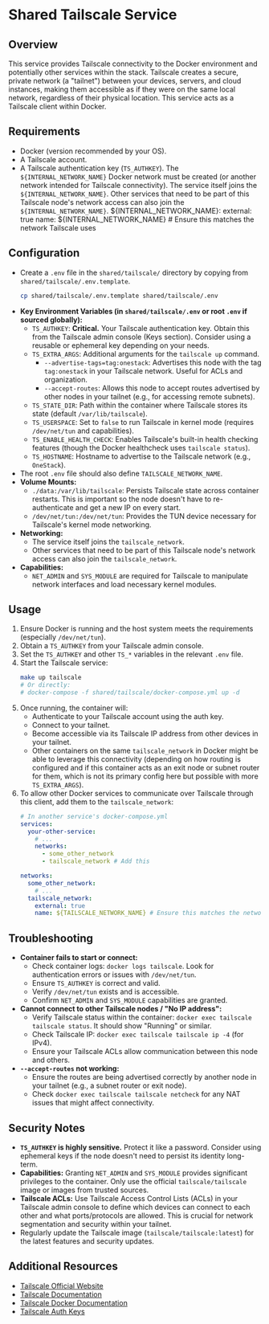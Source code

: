 # Shared Tailscale Service

## Overview

This service provides Tailscale connectivity to the Docker environment and potentially other services within the stack. Tailscale creates a secure, private network (a "tailnet") between your devices, servers, and cloud instances, making them accessible as if they were on the same local network, regardless of their physical location. This service acts as a Tailscale client within Docker.

## Requirements

- Docker (version recommended by your OS).
- A Tailscale account.
- A Tailscale authentication key (`TS_AUTHKEY`).
 The `${INTERNAL_NETWORK_NAME}` Docker network must be created (or another network intended for Tailscale connectivity).
 The service itself joins the `${INTERNAL_NETWORK_NAME}`.
 Other services that need to be part of this Tailscale node's network access can also join the `${INTERNAL_NETWORK_NAME}`.
     ${INTERNAL_NETWORK_NAME}:
       external: true
       name: ${INTERNAL_NETWORK_NAME} # Ensure this matches the network Tailscale uses

## Configuration

- Create a `.env` file in the `shared/tailscale/` directory by copying from `shared/tailscale/.env.template`.
    ```bash
    cp shared/tailscale/.env.template shared/tailscale/.env
    ```
- **Key Environment Variables (in `shared/tailscale/.env` or root `.env` if sourced globally):**
    - `TS_AUTHKEY`: **Critical.** Your Tailscale authentication key. Obtain this from the Tailscale admin console (Keys section). Consider using a reusable or ephemeral key depending on your needs.
    - `TS_EXTRA_ARGS`: Additional arguments for the `tailscale up` command.
        - `--advertise-tags=tag:onestack`: Advertises this node with the tag `tag:onestack` in your Tailscale network. Useful for ACLs and organization.
        - `--accept-routes`: Allows this node to accept routes advertised by other nodes in your tailnet (e.g., for accessing remote subnets).
    - `TS_STATE_DIR`: Path within the container where Tailscale stores its state (default `/var/lib/tailscale`).
    - `TS_USERSPACE`: Set to `false` to run Tailscale in kernel mode (requires `/dev/net/tun` and capabilities).
    - `TS_ENABLE_HEALTH_CHECK`: Enables Tailscale's built-in health checking features (though the Docker healthcheck uses `tailscale status`).
    - `TS_HOSTNAME`: Hostname to advertise to the Tailscale network (e.g., `OneStack`).
- The root `.env` file should also define `TAILSCALE_NETWORK_NAME`.
- **Volume Mounts:**
    - `./data:/var/lib/tailscale`: Persists Tailscale state across container restarts. This is important so the node doesn't have to re-authenticate and get a new IP on every start.
    - `/dev/net/tun:/dev/net/tun`: Provides the TUN device necessary for Tailscale's kernel mode networking.
- **Networking:**
    - The service itself joins the `tailscale_network`.
    - Other services that need to be part of this Tailscale node's network access can also join the `tailscale_network`.
- **Capabilities:**
    - `NET_ADMIN` and `SYS_MODULE` are required for Tailscale to manipulate network interfaces and load necessary kernel modules.

## Usage

1.  Ensure Docker is running and the host system meets the requirements (especially `/dev/net/tun`).
2.  Obtain a `TS_AUTHKEY` from your Tailscale admin console.
3.  Set the `TS_AUTHKEY` and other `TS_*` variables in the relevant `.env` file.
4.  Start the Tailscale service:
    ```bash
    make up tailscale
    # Or directly:
    # docker-compose -f shared/tailscale/docker-compose.yml up -d
    ```
5.  Once running, the container will:
    - Authenticate to your Tailscale account using the auth key.
    - Connect to your tailnet.
    - Become accessible via its Tailscale IP address from other devices in your tailnet.
    - Other containers on the same `tailscale_network` in Docker might be able to leverage this connectivity (depending on how routing is configured and if this container acts as an exit node or subnet router for them, which is not its primary config here but possible with more `TS_EXTRA_ARGS`).
6.  To allow other Docker services to communicate over Tailscale through this client, add them to the `tailscale_network`:
    ```yaml
    # In another service's docker-compose.yml
    services:
      your-other-service:
        # ...
        networks:
          - some_other_network
          - tailscale_network # Add this

    networks:
      some_other_network:
        # ...
      tailscale_network:
        external: true
        name: ${TAILSCALE_NETWORK_NAME} # Ensure this matches the network Tailscale uses
    ```

## Troubleshooting

- **Container fails to start or connect:**
    - Check container logs: `docker logs tailscale`. Look for authentication errors or issues with `/dev/net/tun`.
    - Ensure `TS_AUTHKEY` is correct and valid.
    - Verify `/dev/net/tun` exists and is accessible.
    - Confirm `NET_ADMIN` and `SYS_MODULE` capabilities are granted.
- **Cannot connect to other Tailscale nodes / "No IP address":**
    - Verify Tailscale status within the container: `docker exec tailscale tailscale status`. It should show "Running" or similar.
    - Check Tailscale IP: `docker exec tailscale tailscale ip -4` (for IPv4).
    - Ensure your Tailscale ACLs allow communication between this node and others.
- **`--accept-routes` not working:**
    - Ensure the routes are being advertised correctly by another node in your tailnet (e.g., a subnet router or exit node).
    - Check `docker exec tailscale tailscale netcheck` for any NAT issues that might affect connectivity.

## Security Notes

- **`TS_AUTHKEY` is highly sensitive.** Protect it like a password. Consider using ephemeral keys if the node doesn't need to persist its identity long-term.
- **Capabilities:** Granting `NET_ADMIN` and `SYS_MODULE` provides significant privileges to the container. Only use the official `tailscale/tailscale` image or images from trusted sources.
- **Tailscale ACLs:** Use Tailscale Access Control Lists (ACLs) in your Tailscale admin console to define which devices can connect to each other and what ports/protocols are allowed. This is crucial for network segmentation and security within your tailnet.
- Regularly update the Tailscale image (`tailscale/tailscale:latest`) for the latest features and security updates.

## Additional Resources
- [Tailscale Official Website](https://tailscale.com/)
- [Tailscale Documentation](https://tailscale.com/kb/)
- [Tailscale Docker Documentation](https://tailscale.com/kb/1132/docker/)
- [Tailscale Auth Keys](https://tailscale.com/kb/1085/auth-keys/)
